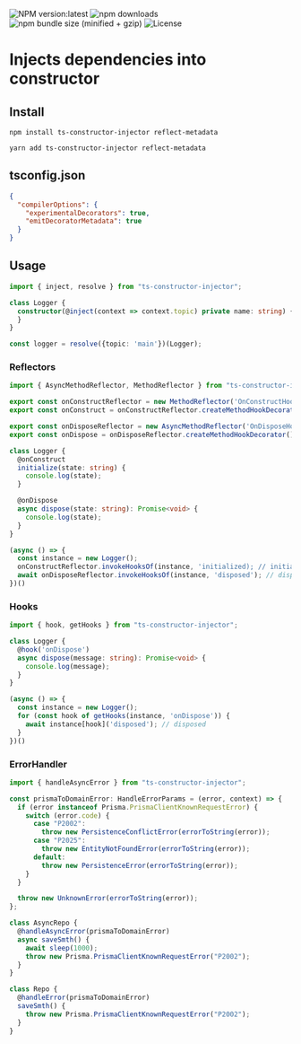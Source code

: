 ![NPM version:latest](https://img.shields.io/npm/v/ts-constructor-injector/latest.svg?style=flat-square)
![npm downloads](https://img.shields.io/npm/dt/ts-constructor-injector.svg?style=flat-square)
![npm bundle size (minified + gzip)](https://img.shields.io/bundlephobia/minzip/ts-constructor-injector)
![License](https://img.shields.io/npm/l/ts-constructor-injector)

# Injects dependencies into constructor

## Install
```shell script
npm install ts-constructor-injector reflect-metadata
```
```shell script
yarn add ts-constructor-injector reflect-metadata
```

## tsconfig.json
```json
{
  "compilerOptions": {
    "experimentalDecorators": true,
    "emitDecoratorMetadata": true
  }
}
```

## Usage
```typescript
import { inject, resolve } from "ts-constructor-injector";

class Logger {
  constructor(@inject(context => context.topic) private name: string) {
  }
}

const logger = resolve({topic: 'main'})(Logger);
```

### Reflectors

```typescript
import { AsyncMethodReflector, MethodReflector } from "ts-constructor-injector";

export const onConstructReflector = new MethodReflector('OnConstructHook');
export const onConstruct = onConstructReflector.createMethodHookDecorator();

export const onDisposeReflector = new AsyncMethodReflector('OnDisposeHook');
export const onDispose = onDisposeReflector.createMethodHookDecorator();

class Logger {
  @onConstruct
  initialize(state: string) {
    console.log(state);
  }

  @onDispose
  async dispose(state: string): Promise<void> {
    console.log(state);
  }
}

(async () => {
  const instance = new Logger();
  onConstructReflector.invokeHooksOf(instance, 'initialized); // initialized
  await onDisposeReflector.invokeHooksOf(instance, 'disposed'); // disposed  
})()
```

### Hooks

```typescript
import { hook, getHooks } from "ts-constructor-injector";

class Logger {
  @hook('onDispose')
  async dispose(message: string): Promise<void> {
    console.log(message);
  }
}

(async () => {
  const instance = new Logger();
  for (const hook of getHooks(instance, 'onDispose')) {
    await instance[hook]('disposed'); // disposed
  }
})()
```

### ErrorHandler

```typescript
import { handleAsyncError } from "ts-constructor-injector";

const prismaToDomainError: HandleErrorParams = (error, context) => {
  if (error instanceof Prisma.PrismaClientKnownRequestError) {
    switch (error.code) {
      case "P2002":
        throw new PersistenceConflictError(errorToString(error));
      case "P2025":
        throw new EntityNotFoundError(errorToString(error));
      default:
        throw new PersistenceError(errorToString(error));
    }
  }

  throw new UnknownError(errorToString(error));
};

class AsyncRepo {
  @handleAsyncError(prismaToDomainError)
  async saveSmth() {
    await sleep(1000);
    throw new Prisma.PrismaClientKnownRequestError("P2002");
  }
}

class Repo {
  @handleError(prismaToDomainError)
  saveSmth() {
    throw new Prisma.PrismaClientKnownRequestError("P2002");
  }
}
```

